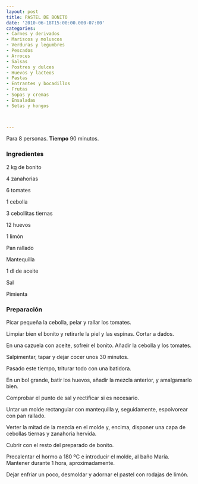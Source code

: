 ```yaml
---
layout: post
title: PASTEL DE BONITO
date: '2010-06-18T15:00:00.000-07:00'
categories:
- Carnes y derivados
- Mariscos y moluscos
- Verduras y legumbres
- Pescados
- Arroces
- Salsas
- Postres y dulces
- Huevos y lacteos
- Pastas
- Entrantes y bocadillos
- Frutas
- Sopas y cremas
- Ensaladas
- Setas y hongos
 


---
```


Para 8 personas.
<b>Tiempo</b> 90 minutos.

<h3>Ingredientes</h3>

2 kg de bonito

4 zanahorias

6 tomates

1 cebolla

3 cebollitas tiernas

12 huevos

1 limón

Pan rallado

Mantequilla

1 dl de aceite

Sal

Pimienta

<h3>Preparación</h3>

Picar pequeña la cebolla, pelar y rallar los tomates.

Limpiar bien el bonito y retirarle la piel y las espinas. Cortar a dados.

En una cazuela con aceite, sofreír el bonito. Añadir la cebolla y los tomates.

Salpimentar, tapar y dejar cocer unos 30 minutos.

Pasado este tiempo, triturar todo con una batidora.

En un bol grande, batir los huevos, añadir la mezcla anterior, y amalgamarlo bien.

Comprobar el punto de sal y rectificar si es necesario.

Untar un molde rectangular con mantequilla y, seguidamente, espolvorear con pan rallado.

Verter la mitad de la mezcla en el molde y, encima, disponer una capa de cebollas tiernas y zanahoria hervida.

Cubrir con el resto del preparado de bonito.

Precalentar el hormo a 180 &ordm;C e introducir el molde, al baño María. Mantener durante 1 hora, aproximadamente.

Dejar enfriar un poco, desmoldar y adornar el pastel con rodajas de limón.

